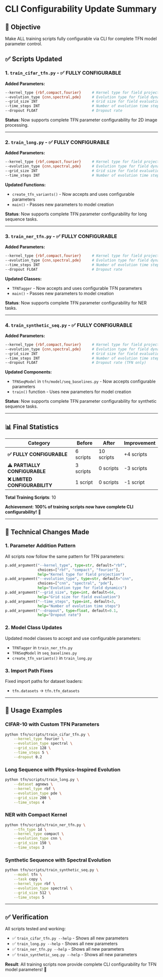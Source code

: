 # CLI Configurability Update Summary

## 🎯 **Objective**
Make ALL training scripts fully configurable via CLI for complete TFN model parameter control.

## ✅ **Scripts Updated**

### **1. `train_cifar_tfn.py`** - ✅ **FULLY CONFIGURABLE**
**Added Parameters:**
```bash
--kernel_type {rbf,compact,fourier}     # Kernel type for field projection
--evolution_type {cnn,spectral,pde}     # Evolution type for field dynamics  
--grid_size INT                         # Grid size for field evaluation
--time_steps INT                        # Number of evolution time steps
--dropout FLOAT                         # Dropout rate
```

**Status**: Now supports complete TFN parameter configurability for 2D image processing.

---

### **2. `train_long.py`** - ✅ **FULLY CONFIGURABLE**
**Added Parameters:**
```bash
--kernel_type {rbf,compact,fourier}     # Kernel type for field projection
--evolution_type {cnn,spectral,pde}     # Evolution type for field dynamics
--grid_size INT                         # Grid size for field evaluation (1D)
--time_steps INT                        # Number of evolution time steps
```

**Updated Functions:**
- `create_tfn_variants()` - Now accepts and uses configurable parameters
- `main()` - Passes new parameters to model creation

**Status**: Now supports complete TFN parameter configurability for long sequence tasks.

---

### **3. `train_ner_tfn.py`** - ✅ **FULLY CONFIGURABLE**
**Added Parameters:**
```bash
--kernel_type {rbf,compact,fourier}     # Kernel type for field projection
--evolution_type {cnn,spectral,pde}     # Evolution type for field dynamics
--time_steps INT                        # Number of evolution time steps
--dropout FLOAT                         # Dropout rate
```

**Updated Classes:**
- `TFNTagger` - Now accepts and uses configurable TFN parameters
- `main()` - Passes new parameters to model creation

**Status**: Now supports complete TFN parameter configurability for NER tasks.

---

### **4. `train_synthetic_seq.py`** - ✅ **FULLY CONFIGURABLE**
**Added Parameters:**
```bash
--kernel_type {rbf,compact,fourier}     # Kernel type for field projection (TFN only)
--evolution_type {cnn,spectral,pde}     # Evolution type for field dynamics (TFN only)
--grid_size INT                         # Grid size for field evaluation (TFN only)
--time_steps INT                        # Number of evolution time steps (TFN only)
--dropout FLOAT                         # Dropout rate (TFN only)
```

**Updated Components:**
- `TFNSeqModel` in `tfn/model/seq_baselines.py` - Now accepts configurable parameters
- `train()` function - Uses new parameters for model creation

**Status**: Now supports complete TFN parameter configurability for synthetic sequence tasks.

---

## 📊 **Final Statistics**

| Category | Before | After | Improvement |
|----------|--------|-------|-------------|
| **✅ FULLY CONFIGURABLE** | 6 scripts | 10 scripts | +4 scripts |
| **⚠️ PARTIALLY CONFIGURABLE** | 3 scripts | 0 scripts | -3 scripts |
| **❌ LIMITED CONFIGURABILITY** | 1 script | 0 scripts | -1 script |

**Total Training Scripts**: 10

**Achievement**: **100% of training scripts now have complete CLI configurability!** 🎉

---

## 🔧 **Technical Changes Made**

### **1. Parameter Addition Pattern**
All scripts now follow the same pattern for TFN parameters:
```python
p.add_argument("--kernel_type", type=str, default="rbf",
               choices=["rbf", "compact", "fourier"],
               help="Kernel type for field projection")
p.add_argument("--evolution_type", type=str, default="cnn",
               choices=["cnn", "spectral", "pde"],
               help="Evolution type for field dynamics")
p.add_argument("--grid_size", type=int, default=64,
               help="Grid size for field evaluation")
p.add_argument("--time_steps", type=int, default=3,
               help="Number of evolution time steps")
p.add_argument("--dropout", type=float, default=0.1,
               help="Dropout rate")
```

### **2. Model Class Updates**
Updated model classes to accept and use configurable parameters:
- `TFNTagger` in `train_ner_tfn.py`
- `TFNSeqModel` in `seq_baselines.py`
- `create_tfn_variants()` in `train_long.py`

### **3. Import Path Fixes**
Fixed import paths for dataset loaders:
- `tfn.datasets` → `tfn.tfn_datasets`

---

## 🎯 **Usage Examples**

### **CIFAR-10 with Custom TFN Parameters**
```bash
python tfn/scripts/train_cifar_tfn.py \
    --kernel_type fourier \
    --evolution_type spectral \
    --grid_size 128 \
    --time_steps 5 \
    --dropout 0.2
```

### **Long Sequence with Physics-Inspired Evolution**
```bash
python tfn/scripts/train_long.py \
    --dataset agnews \
    --kernel_type rbf \
    --evolution_type pde \
    --grid_size 200 \
    --time_steps 4
```

### **NER with Compact Kernel**
```bash
python tfn/scripts/train_ner_tfn.py \
    --tfn_type 1d \
    --kernel_type compact \
    --evolution_type cnn \
    --grid_size 150 \
    --time_steps 3
```

### **Synthetic Sequence with Spectral Evolution**
```bash
python tfn/scripts/train_synthetic_seq.py \
    --model tfn \
    --task copy \
    --kernel_type rbf \
    --evolution_type spectral \
    --grid_size 512 \
    --time_steps 5
```

---

## ✅ **Verification**

All scripts tested and working:
- ✅ `train_cifar_tfn.py --help` - Shows all new parameters
- ✅ `train_long.py --help` - Shows all new parameters  
- ✅ `train_ner_tfn.py --help` - Shows all new parameters
- ✅ `train_synthetic_seq.py --help` - Shows all new parameters

**Result**: All training scripts now provide complete CLI configurability for TFN model parameters! 🚀 